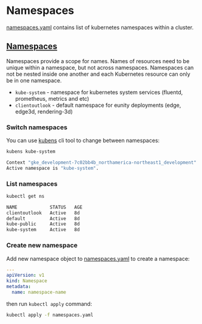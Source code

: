 # Namespaces

[namespaces.yaml](namespaces.yaml) contains list of kubernetes namespaces within a cluster.

## [Namespaces](https://kubernetes.io/docs/concepts/overview/working-with-objects/namespaces/)

Namespaces provide a scope for names. Names of resources need to be unique within a namespace, but not across namespaces. Namespaces can not be nested inside one another and each Kubernetes resource can only be in one namespace.

- `kube-system` - namespace for kubernetes system services (fluentd, prometheus, metrics and etc)
- `clientoutlook` - default namespace for eunity deployments (edge, edge3d, rendering-3d)

### Switch namespaces

You can use [kubens](https://github.com/ahmetb/kubectx#kubens1) cli tool to change between namespaces:

```bash
kubens kube-system

Context "gke_development-7c02bb4b_northamerica-northeast1_development" modified.
Active namespace is "kube-system".
```

### List namespaces

```bash
kubectl get ns

NAME            STATUS   AGE
clientoutlook   Active   8d
default         Active   8d
kube-public     Active   8d
kube-system     Active   8d
```

### Create new namespace

Add new namespace object to [namespaces.yaml](./namespaces.yaml) to create a namespace:

```yaml
---
apiVersion: v1
kind: Namespace
metadata:
  name: namespace-name
```

then run `kubectl apply` command:

```bash
kubectl apply -f namespaces.yaml
```
